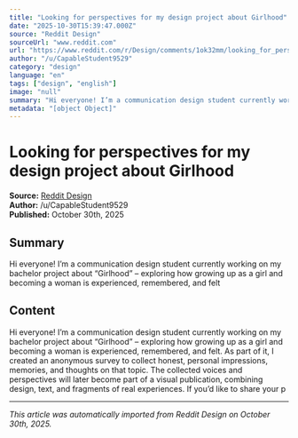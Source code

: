 ```yaml
---
title: "Looking for perspectives for my design project about Girlhood"
date: "2025-10-30T15:39:47.000Z"
source: "Reddit Design"
sourceUrl: "www.reddit.com"
url: "https://www.reddit.com/r/Design/comments/1ok32mm/looking_for_perspectives_for_my_design_project/"
author: "/u/CapableStudent9529"
category: "design"
language: "en"
tags: ["design", "english"]
image: "null"
summary: "Hi everyone! I’m a communication design student currently working on my bachelor project about “Girlhood” – exploring how growing up as a girl and becoming a woman is experienced, remembered, and felt"
metadata: "[object Object]"
---
```


# Looking for perspectives for my design project about Girlhood

**Source:** [Reddit Design](https://www.reddit.com/r/Design/comments/1ok32mm/looking_for_perspectives_for_my_design_project/)  
**Author:** /u/CapableStudent9529  
**Published:** October 30th, 2025  

## Summary

Hi everyone! I’m a communication design student currently working on my bachelor project about “Girlhood” – exploring how growing up as a girl and becoming a woman is experienced, remembered, and felt

## Content

Hi everyone! I’m a communication design student currently working on my bachelor project about “Girlhood” – exploring how growing up as a girl and becoming a woman is experienced, remembered, and felt. As part of it, I created an anonymous survey to collect honest, personal impressions, memories, and thoughts on that topic. The collected voices and perspectives will later become part of a visual publication, combining design, text, and fragments of real experiences. If you’d like to share your p

---

*This article was automatically imported from Reddit Design on October 30th, 2025.*
